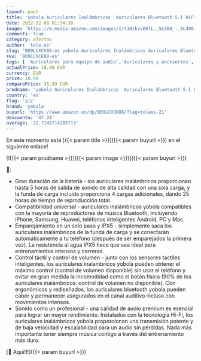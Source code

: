 ```yaml
---
layout: post
title: 'yobola Auriculares Inalámbricos  Auriculares Bluetooth 5.1 HiFi Estéreo  Cascos Inalambricos Bluetooth con Control Táctil  Micrófono Incorporado  IPX5 Deportivos  para Xiaomi Samsung iPhone Huawei'
date: 2022-12-08 01:54:38
image: 'https://m.media-amazon.com/images/I/41HzkvvE0lL._SL500_._SL400_.jpg'
comments: true
category: ofertas
author: 'tole.es'
slug: 'B09LCXCK88-es yobola Auriculares Inalámbricos Auriculares Bluetooth 5.1...'
sku: 'B09LCXCK88-es'
tags: [ 'Auriculares para equipo de audio','Auriculares y accesorios','Electrónica','iphone','yobola','🇪🇸', ]
actualPrice: 18.99 EUR
currency: EUR
price: 18.99
comparePrice: 35.99 EUR
prodname: 'yobola Auriculares Inalámbricos  Auriculares Bluetooth 5.1 HiFi Estéreo  Cascos Inalambricos Bluetooth con Control Táctil  Micrófono Incorporado  IPX5 Deportivos  para Xiaomi Samsung iPhone Huawei'
country: 'es'
flag: '🇪🇸'
brand: 'yobola'
buyurl: 'https://www.amazon.es/dp/B09LCXCK88/?tag=tolees-21'
descuento: '47.24'
average: '22.7145714285713'
---
```


En este momento está [{{< param title >}}]({{< param buyurl >}}) en el siguiente enlace!

[![{{< param prodname >}}]({{< param image >}})]({{< param buyurl >}})

🔎:

- Gran duración de la batería - los auriculares inalámbricos proporcionan hasta 5 horas de salida de sonido de alta calidad con una sola carga, y la funda de carga incluida proporciona 4 cargas adicionales, dando 25 horas de tiempo de reproducción total.
- Compatibilidad universal - auriculares inalámbricos yobola compatibles con la mayoría de reproductores de música Bluetooth, incluyendo iPhone, Samsung, Huawei, teléfonos inteligentes Android, PC y Mac.
- Emparejamiento en un solo paso y IPX5 - simplemente saca los auriculares inalámbricos de la funda de carga y se conectarán automáticamente a tu teléfono (después de ser emparejados la primera vez). La resistencia al agua IPX5 hace que sea ideal para entrenamientos intensos y carreras.
- Control táctil y control de volumen - junto con los sensores táctiles inteligentes, los auriculares inalambricos yobola pueden obtener el máximo control (control de volumen disponible) sin usar el teléfono y evitar en gran medida la incomodidad como el botón físico (90% de los auriculares inalámbricos: control de volumen no disponible). Con ergonómicos y rediseñados, los auriculares bluetooth yobola pueden caber y permanecer asegurados en el canal auditivo incluso con movimientos intensos.
- Sonido como un profesional - una calidad de audio premium es esencial para lograr un mayor rendimiento. Instalados con la tecnología Hi-Fi, los auriculares inalámbricos yobola proporcionan una transmisión potente y de baja velocidad y escalabilidad para un audio sin pérdidas. Nada más importante tener siempre música contigo a través del entrenamiento más duro.

[🛒 Aquí!!!]({{< param buyurl >}})
